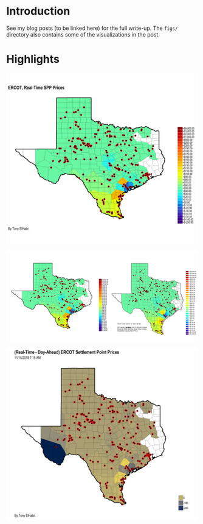 
# Introduction

See my blog posts (to be linked here) for the full write-up. The `figs/`
directory also contains some of the visualizations in the post.

# Highlights

![](figs/viz_pnt_rtm_banner.png)

![](figs/viz_pnt_rtm_compare.png)

![](figs/viz_pnt_rtm2dam.png)
